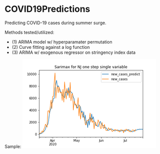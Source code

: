 # COVID19Predictions

Predicting COVID-19 cases during summer surge. 

Methods tested/utilized:
* (1) ARIMA model w/ hyperparamater permutation
* (2) Curve fitting against a log function
* (3) ARIMA w/ exogenous regressor on stringency index data


Sample:
![alt text](https://github.com/dylan1218/CovidCasePredictions/blob/master/plots/NJ/NJ%20one%20step%20single%20variable.png)